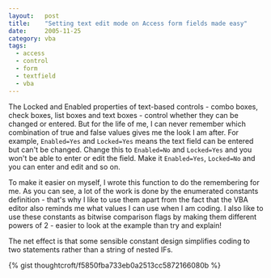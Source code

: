 ```yaml
---
layout:   post
title:    "Setting text edit mode on Access form fields made easy"
date:     2005-11-25
category: vba
tags:
  - access
  - control
  - form
  - textfield
  - vba
---
```


The Locked and Enabled properties of text-based controls - combo boxes,
check boxes, list boxes and text boxes - control whether they can be
changed or entered. But for the life of me, I can never remember which
combination of true and false values gives me the look I am after. For
example, `Enabled=Yes` and `Locked=Yes` means the text field can be
entered but can't be changed.  Change this to `Enabled=No` and
`Locked=Yes` and you won't be able to enter or edit the field. Make it
`Enabled=Yes`, `Locked=No` and you can enter and edit and so on.

To make it easier on myself, I wrote this function to do the remembering
for me. As you can see, a lot of the work is done by the enumerated
constants definition - that's why I like to use them apart from the fact
that the VBA editor also reminds me what values I can use when I am
coding. I also like to use these constants as bitwise comparison flags
by making them different powers of 2 - easier to look at the example
than try and explain!

The net effect is that some sensible constant design simplifies coding
to two statements rather than a string of nested IFs.

{% gist thoughtcroft/f5850fba733eb0a2513cc5872166080b %}
